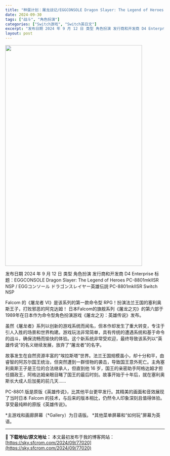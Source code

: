 ```yaml
---
title: "种蛋计划：屠龙战记/EGGCONSOLE Dragon Slayer: The Legend of Heroes PC-8801mkIISR Switch NSP (v1.0.0)英日文"
date: 2024-09-30
tags: ["战斗", "角色扮演"]
categories: ["Switch游戏", "Switch英日文"]
excerpt: "发布日期 2024 年 9 月 12 日 类型 角色扮演 发行商和开发商 D4 Enterprise 标题：EGGCONSOLE Dragon Slayer: The Legend of Heroes PC-8801mkIISR NSP / EGGコンソール ドラゴンスレイヤー英雄伝説 PC-880&hellip;"
layout: post
---
```


<img class="aligncenter size-full wp-image-77021" src="https://sky.sfcrom.com/wp-content/uploads/2024/09/2024093006494060.webp" alt="" width="432" height="698" />

发布日期 2024 年 9 月 12 日
类型 角色扮演
发行商和开发商 D4 Enterprise
标题：EGGCONSOLE Dragon Slayer: The Legend of Heroes PC-8801mkIISR NSP / EGGコンソール ドラゴンスレイヤー英雄伝説 PC-8801mkIISR Switch NSP

Falcom 的《屠龙者 VI》是该系列的第一款命令型 RPG！扮演法兰王国的塞利奥斯王子，打败邪恶的阿克达姆！
日本Falcom的旗舰系列《屠龙之刃》的第六部于1989年在日本作为命令型角色扮演游戏《屠龙之刃：英雄传说》发布。

虽然《屠龙者》系列以创新的游戏系统而闻名，但本作却发生了重大转变，专注于引人入胜的场景和世界构建。游戏玩法非常简单，具有传统的遭遇系统和基于命令的战斗，确保流畅而愉快的体验。这个新系统非常受欢迎，最终导致该系列以“英雄传说”的名义继续发展，放弃了“屠龙者”的名字。

故事发生在自然资源丰富的“埃拉斯塔”世界。法兰王国规模虽小，却十分和平，由睿智的阿苏尔国王统治，但突然遭到一群怪物的袭击，导致国王意外死亡。主角塞利奥斯王子是王位的合法继承人，但直到他 16 岁，国王的亲密助手阿格达姆才担任摄政王，阿格达姆亲眼目睹了国王的最后时刻。故事开始于十年后，就在塞利奥斯长大成人后加冕的前几天……

PC-8801 版是原版《英雄传说》，比其他平台更早发行。其精美的画面和音效展现了当时日本 Falcom 的技术，与后来的版本相比，仍然令人印象深刻且值得体验。享受最纯粹的原版《英雄传说》。

*主游戏和画廊屏幕（*Gallery）为日语版。
*其他菜单屏幕和“如何玩”屏幕为英语。

---
📖 **下载地址/原文地址：** 本文最初发布于我的博客网站：[https://sky.sfcrom.com/2024/09/77020](https://sky.sfcrom.com/2024/09/77020)

